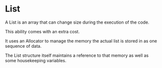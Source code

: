 # List

A List is an array that can change size during the execution of the code.

This ability comes with an extra cost.

It uses an Allocator to manage the memory the actual list is stored in as one sequence of data.

The List structure itself maintains a reference to that memory as well as some housekeeping variables.
